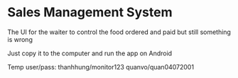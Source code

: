 # Sales Management System
The UI for the waiter to control the food ordered and paid but still something is wrong

Just copy it to the computer and run the app on Android

Temp user/pass: 
 thanhhung/monitor123
 quanvo/quan04072001
